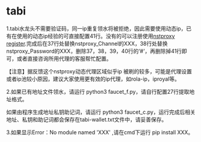 # tabi

1.tabi水龙头不需要验证码，同一ip重复领水将被拒绝，因此需要使用动态ip，已有在使用的动态ip经验的可直接配置41行。没有的可以注册使用[nstproxy register](https://app.nstproxy.com/register?i=zsqgWP).完成后在37行处替换nstproxy_Channel的XXX，38行处替换nstproxy_Password的XXX，删除37，38，39，40行的‘#‘，再删除掉41行即可，或者直接咨询所用代理的客服帮忙配置。

【注意】据反馈这个nstproxy动态代理区域似乎ip 被刷的较多，可能是代理设置或者ip池较小原因，建议大家使用更有效的ip代理，如rola-ip，iproyal等。

2.如果已有地址文件领水，请运行 python3 faucet_f.py，请自行配置27行提取地址格式。

如果由程序生成地址私钥助记词，请运行 python3 faucet_c.py，运行完成后相关地址、私钥和助记词都会保存在tabi-wallet.txt文件中，请妥善保存。

3.如果显示Error：No module named 'XXX' ,请在cmd下运行 pip install XXX。
